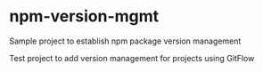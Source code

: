 # npm-version-mgmt
Sample project to establish npm package version management

Test project to add version management for projects using GitFlow
